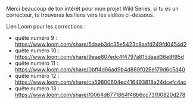 Merci beaucoup de ton intérêt pour mon projet Wild Series, si tu es un correcteur, tu trouveras les liens vers les vidéos ci-dessous.

Lien Loom pour les corrections :
- quête numéro 9 : https://www.loom.com/share/5daeb3dc35e5423c8aafd249fd0454d2
- quête numéro 10 : https://www.loom.com/share/9eae807edc4f4797a815daad36e8f95d
- quête numéro 11 : https://www.loom.com/share/0bff4d66ad9b4d869f026e179d6c5d40
- quête numéro 12 : https://www.loom.com/share/ca59800604ed416493818a24dcefc4ac
- quête numéro 13 : https://www.loom.com/share/f0064d6771864f46b6cc73100820d278

